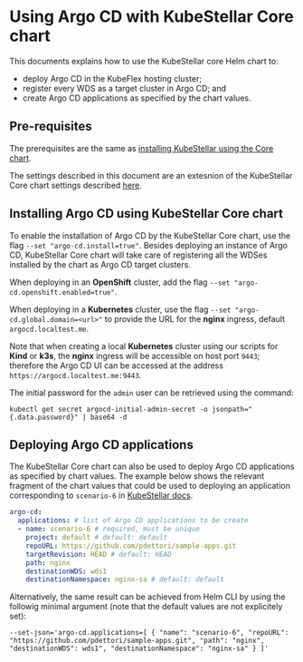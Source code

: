 # Using Argo CD with KubeStellar Core chart

This documents explains how to use the KubeStellar core Helm chart to:

- deploy Argo CD in the KubeFlex hosting cluster;
- register every WDS as a target cluster in Argo CD; and
- create Argo CD applications as specified by the chart values.

## Pre-requisites

The prerequisites are the same as [installing KubeStellar using the Core chart](core-chart.md#pre-requisites).

The settings described in this document are an extesnion of the KubeStellar Core chart settings described [here](core-chart.md#kubestellar-core-chart-values).

## Installing Argo CD using KubeStellar Core chart

To enable the installation of Argo CD by the KubeStellar Core chart, use the flag `--set "argo-cd.install=true"`. Besides deploying an instance of Argo CD, KubeStellar Core chart will take care of registering all the WDSes installed by the chart as Argo CD target clusters.

When deploying in an **OpenShift** cluster, add the flag `--set "argo-cd.openshift.enabled=true"`.

When deploying in a **Kubernetes** cluster, use the flag `--set "argo-cd.global.domain=<url>"` to provide the URL for the **nginx** ingress, default `argocd.localtest.me`.

Note that when creating a local **Kubernetes** cluster using our scripts for **Kind** or **k3s**, the **nginx** ingress will be accessible on host port `9443`; therefore the Argo CD UI can be accessed at the address `https://argocd.localtest.me:9443`.

The initial password for the `admin` user can be retrieved using the command:

```shell
kubectl get secret argocd-initial-admin-secret -o jsonpath="{.data.password}" | base64 -d
```

## Deploying Argo CD applications

The KubeStellar Core chart can also be used to deploy Argo CD applications as specified by chart values. The example below shows the relevant fragment of the chart values that could be used to deploying an application corresponding to `scenario-6` in [KubeStellar docs](example-scenarios.md#scenario-6---multi-cluster-workload-deployment-of-app-with-serviceaccount-with-argocd).

```yaml
argo-cd:
  applications: # list of Argo CD applications to be create
  - name: scenario-6 # required, must be unique
    project: default # default: default
    repoURL: https://github.com/pdettori/sample-apps.git
    targetRevision: HEAD # default: HEAD
    path: nginx
    destinationWDS: wds1
    destinationNamespace: nginx-sa # default: default
```

Alternatively, the same result can be achieved from Helm CLI by using the followig minimal argument (note that the default values are not explicitely set):

```shell
--set-json='argo-cd.applications=[ { "name": "scenario-6", "repoURL": "https://github.com/pdettori/sample-apps.git", "path": "nginx", "destinationWDS": wds1", "destinationNamespace": "nginx-sa" } ]'
```
